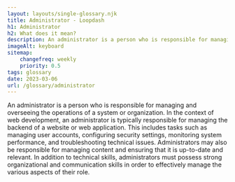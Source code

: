 ```yaml
--- 
layout: layouts/single-glossary.njk
title: Administrator - Loopdash
h1: Administrator
h2: What does it mean?
description: An administrator is a person who is responsible for managing and overseeing the operations of a system or organization.
imageAlt: keyboard
sitemap:
	changefreq: weekly
	priority: 0.5
tags: glossary
date: 2023-03-06
url: /glossary/administrator
---
```


An administrator is a person who is responsible for managing and overseeing the operations of a system or organization. In the context of web development, an administrator is typically responsible for managing the backend of a website or web application. This includes tasks such as managing user accounts, configuring security settings, monitoring system performance, and troubleshooting technical issues. Administrators may also be responsible for managing content and ensuring that it is up-to-date and relevant. In addition to technical skills, administrators must possess strong organizational and communication skills in order to effectively manage the various aspects of their role.
